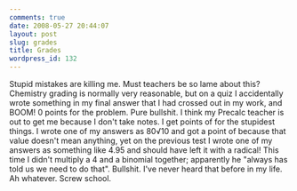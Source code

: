 ```yaml
---
comments: true
date: 2008-05-27 20:44:07
layout: post
slug: grades
title: Grades
wordpress_id: 132
---
```


Stupid mistakes are killing me. Must teachers be so lame about this? Chemistry grading is normally very reasonable, but on a quiz I accidentally wrote something in my final answer that I had crossed out in my work, and BOOM! 0 points for the problem. Pure bullshit. I think my Precalc teacher is out to get me because I don't take notes. I get points of for the stupidest things. I wrote one of my answers as 80√10 and got a point of because that value doesn't mean anything, yet on the previous test I wrote one of my answers as something like 4.95 and should have left it with a radical! This time I didn't multiply a 4 and a binomial together; apparently he "always has told us we need to do that". Bullshit. I've never heard that before in my life. Ah whatever. Screw school.
